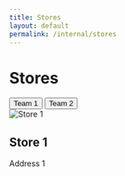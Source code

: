 ```yaml
---
title: Stores
layout: default
permalink: /internal/stores
---
```


# Stores

<div class="tabs">
  <button class="tab" onclick="openTab('team1')">Team 1</button>
  <button class="tab" onclick="openTab('team2')">Team 2</button>
  <!-- Add more buttons for more teams -->
</div>

<div id="team1" class="tabcontent">
  <div class="store">
    <img src="store1.jpg" alt="Store 1">
    <h2>Store 1</h2>
    <p>Address 1</p>
  </div>
  <!-- Add more divs for more stores -->
</div>

<div id="team2" class="tabcontent">
  <!-- Add stores for team 2 -->
</div>

<!-- Add more divs for more teams -->